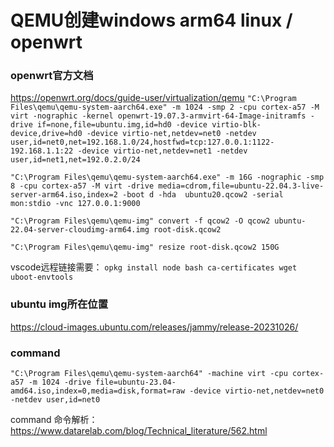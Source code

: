 # QEMU创建windows arm64 linux / openwrt

### openwrt官方文档
https://openwrt.org/docs/guide-user/virtualization/qemu
`"C:\Program Files\qemu\qemu-system-aarch64.exe" -m 1024 -smp 2 -cpu cortex-a57 -M virt -nographic -kernel openwrt-19.07.3-armvirt-64-Image-initramfs -drive if=none,file=ubuntu.img,id=hd0 -device virtio-blk-device,drive=hd0 -device virtio-net,netdev=net0 -netdev user,id=net0,net=192.168.1.0/24,hostfwd=tcp:127.0.0.1:1122-192.168.1.1:22 -device virtio-net,netdev=net1 -netdev user,id=net1,net=192.0.2.0/24`

`"C:\Program Files\qemu\qemu-system-aarch64.exe" -m 16G -nographic -smp 8 -cpu cortex-a57 -M virt -drive media=cdrom,file=ubuntu-22.04.3-live-server-arm64.iso,index=2 -boot d -hda  ubuntu20.qcow2 -serial mon:stdio -vnc 127.0.0.1:9000`

`"C:\Program Files\qemu\qemu-img" convert -f qcow2 -O qcow2 ubuntu-22.04-server-cloudimg-arm64.img root-disk.qcow2`

`"C:\Program Files\qemu\qemu-img" resize root-disk.qcow2 150G`

vscode远程链接需要：
`opkg install node bash ca-certificates wget uboot-envtools`

### ubuntu img所在位置
https://cloud-images.ubuntu.com/releases/jammy/release-20231026/

### command
```
"C:\Program Files\qemu\qemu-system-aarch64" -machine virt -cpu cortex-a57 -m 1024 -drive file=ubuntu-23.04-amd64.iso,index=0,media=disk,format=raw -device virtio-net,netdev=net0 -netdev user,id=net0
```
command 命令解析：
https://www.datarelab.com/blog/Technical_literature/562.html